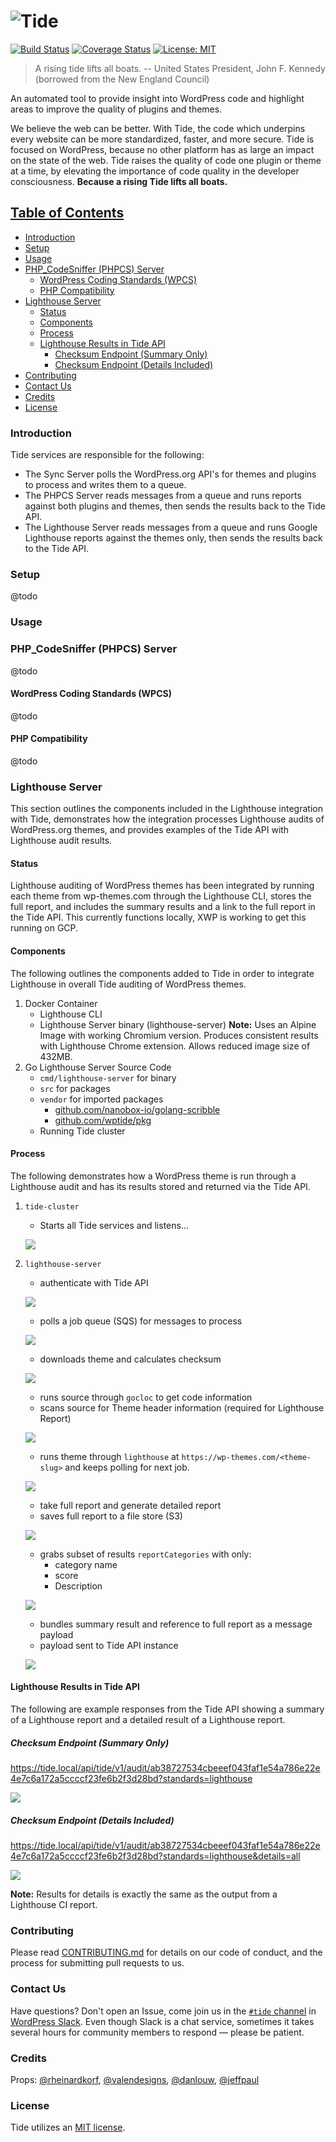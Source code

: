 # ![Tide](docs/images/logo.png)

[![Build Status](https://travis-ci.org/xwp/go-tide.svg?branch=develop)](https://travis-ci.org/xwp/go-tide) [![Coverage Status](https://coveralls.io/repos/github/xwp/go-tide/badge.svg?branch=develop)](https://coveralls.io/github/xwp/go-tide?branch=develop) [![License: MIT](https://img.shields.io/badge/License-MIT-blue.svg)](https://opensource.org/licenses/MIT)
> A rising tide lifts all boats.
> -- United States President, John F. Kennedy (borrowed from the New England Council)

An automated tool to provide insight into WordPress code and highlight areas to improve the quality of plugins and themes.

We believe the web can be better. With Tide, the code which underpins every website can be more standardized, faster, and more secure. Tide is focused on WordPress, because no other platform has as large an impact on the state of the web. Tide raises the quality of code one plugin or theme at a time, by elevating the importance of code quality in the developer consciousness. **Because a rising Tide lifts all boats.**

## [Table of Contents](#table-of-contents)
   + [Introduction](#introduction)
   + [Setup](#setup)
   + [Usage](#usage)
   + [PHP_CodeSniffer (PHPCS) Server](#php-codesniffer--phpcs--server)
     - [WordPress Coding Standards (WPCS)](#wordpress-coding-standards--wpcs-)
     - [PHP Compatibility](#php-compatibility)
   + [Lighthouse Server](#lighthouse-server)
     - [Status](#status)
     - [Components](#components)
     - [Process](#process)
     - [Lighthouse Results in Tide API](#lighthouse-results-in-tide-api)
       * [Checksum Endpoint (Summary Only)](#checksum-endpoint--summary-only-)
       * [Checksum Endpoint (Details Included)](#checksum-endpoint--details-included-)
   + [Contributing](#contributing)
   + [Contact Us](#contact-us)
   + [Credits](#credits)
   + [License](#license)

### Introduction
Tide services are responsible for the following:
- The Sync Server polls the WordPress.org API's for themes and plugins to process and writes them to a queue.
- The PHPCS Server reads messages from a queue and runs reports against both plugins and themes, then sends the results back to the Tide API.
- The Lighthouse Server reads messages from a queue and runs Google Lighthouse reports against the themes only, then sends the results back to the Tide API.

### Setup
@todo

### Usage

### PHP_CodeSniffer (PHPCS) Server
@todo

#### WordPress Coding Standards (WPCS)
@todo

#### PHP Compatibility
@todo

### Lighthouse Server
This section outlines the components included in the Lighthouse integration with Tide, demonstrates how the integration processes Lighthouse audits of WordPress.org themes, and provides examples of the Tide API with Lighthouse audit results.

#### Status
Lighthouse auditing of WordPress themes has been integrated by running each theme from wp-themes.com through the Lighthouse CLI, stores the full report, and includes the summary results and a link to the full report in the Tide API. This currently functions locally, XWP is working to get this running on GCP.

#### Components
The following outlines the components added to Tide in order to integrate Lighthouse in overall Tide auditing of WordPress themes.
1. Docker Container
   - Lighthouse CLI
   - Lighthouse Server binary (lighthouse-server)
   **Note:** Uses an Alpine Image with working Chromium version. Produces consistent results with Lighthouse Chrome extension. Allows reduced image size of 432MB.
2. Go Lighthouse Server Source Code
   - `cmd/lighthouse-server` for binary
   - `src` for packages
   - `vendor` for imported packages
     - [github.com/nanobox-io/golang-scribble](https://github.com/nanobox-io/golang-scribble)
     - [github.com/wptide/pkg](https://github.com/wptide/pkg)
   - Running Tide cluster

#### Process
The following demonstrates how a WordPress theme is run through a Lighthouse audit and has its results stored and returned via the Tide API.
1. `tide-cluster`
   - Starts all Tide services and listens...

   ![](docs/images/starts-all-tide-services-and-listens.png)
2. `lighthouse-server`
   - authenticate with Tide API    

   ![](docs/images/authenticate-with-tide-api.png)
   - polls a job queue (SQS) for messages to process

   ![](docs/images/polls-a-job-queue-for-messages-to-process.png)
   - downloads theme and calculates checksum

   ![](docs/images/downloads-theme-and-calculates-checksum.png)
   - runs source through `gocloc` to get code information
   - scans source for Theme header information (required for Lighthouse Report)

   ![](docs/images/scans-source-for-theme-header-info.png)
   - runs theme through `lighthouse` at `https://wp-themes.com/<theme-slug>` and keeps polling for next job.

   ![](docs/images/runs-theme-through-lighthouse-and-keeps-polling-for-next-job.png)
   - take full report and generate detailed report
   - saves full report to a file store (S3)

   ![](docs/images/saves-full-report-to-a-file-store.png)
   - grabs subset of results `reportCategories` with only:
     - category name
     - score
     - Description

   ![](docs/images/grabs-subset-of-results.png)
   - bundles summary result and reference to full report as a message payload
   - payload sent to Tide API instance

   ![](docs/images/payload-sent-to-tide-api-instance.png)

#### Lighthouse Results in Tide API
The following are example responses from the Tide API showing a summary of a Lighthouse report and a detailed result of a Lighthouse report.

##### Checksum Endpoint (Summary Only)
https://tide.local/api/tide/v1/audit/ab38727534cbeeef043faf1e54a786e22e4e7c6a172a5ccccf23fe6b2f3d28bd?standards=lighthouse

![](docs/images/checksum-endpoint-summary-only.png)

##### Checksum Endpoint (Details Included)
https://tide.local/api/tide/v1/audit/ab38727534cbeeef043faf1e54a786e22e4e7c6a172a5ccccf23fe6b2f3d28bd?standards=lighthouse&details=all

![](docs/images/checksum-endpoint-details-included.png)

**Note:** Results for details is exactly the same as the output from a Lighthouse CI report.

### Contributing
Please read [CONTRIBUTING.md](CONTRIBUTING.md) for details on our code of conduct, and the process for submitting pull requests to us.

### Contact Us
Have questions? Don't open an Issue, come join us in the [`#tide` channel](https://wordpress.slack.com/messages/C7TK8FBUJ/) in [WordPress Slack](https://make.wordpress.org/chat/). Even though Slack is a chat service, sometimes it takes several hours for community members to respond — please be patient.

### Credits
Props: [@rheinardkorf](https://github.com/rheinardkorf), [@valendesigns](https://github.com/valendesigns), [@danlouw](https://github.com/danlouw), [@jeffpaul](https://github.com/jeffpaul)

### License
Tide utilizes an [MIT license](https://github.com/xwp/go-tide/blob/master/LICENSE).
